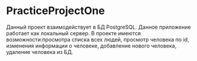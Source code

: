 # PracticeProjectOne 
Данный проект взаимодействует в БД PostgreSQL.
Данное приложение работает как локальный сервер. 
В проекте имеются возможности:просмотра списка всех людей, просмотр человека по id, изменения информации о человеке, добавление нового человека, удаление человека из БД. 
